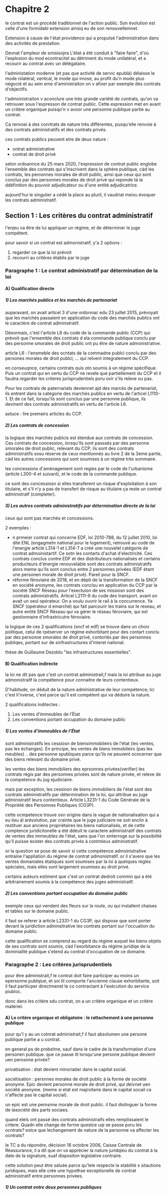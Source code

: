 # Chapitre 2 
le contrat est un procédé traditionnel de l'action public. Son évolution est celle d'une formidabl extension ainsiq eu de son renouvellemnet.

Extension à cause de l'état providence qui a propulsé l'administration dans des activités de prestation.

Devnat l'ampleur de smisisojns L'état a été conduit à "faire faire", d'où l'explosion du mod econtracitel au détriment du mode unilatéral, et a recourir au contrat avec un délégataire.

l'administation modenre (et pas que activité de servic epublà) délaisse le mode nilatéral, veritcal, le mode qui imose, au profit du'n mode plus négocié et au sein eme d'aministraiton on v afixer par exemple des contrats d'objectifs.

l'admoinistraiton v aconclure une très grande variété de contrats, qu'on va retrouver sous l'expresson de contrat public. Cette expression met en avant un critère organique puisqo'n v avoor une personne publique partie au contrat.

Ca renvoei à des conrtrats de nature très différentes, pusqu'elle renvoie à des contrats administratifs et des contrats privés. 

ces contrats publics peuvent etre de deux nature : 
- ontrat administrative
- contrat de droit privé 

selon ordoannce du 25 mars 2020, l'expression de contrat public englobe l'ensemble des contrats qui s'inscrivent dans la sphère publique, càd les contrats, les perosnnes morales de droit public, ainsi que ceux qui sont conclus par des personnes morales de droit privé qui reponde tà la ddéfinition du pouvoir adjudicateur ou d'une entité adjudicatrice. 

aujourd'hui le singulier a cédé la place au pluril, il vaudriat meixu évoquer les contrats administratif. 

## Section 1 : Les critères du contrat administratif

l'enjeu va être de lui appliquer un régime, et de déterminer le juge compétent.

pour savoir si un contrat est admonistratif, y'a 2 options :
1. regarder ce que la loi prévoit
2. recourri au critères établis par le juge 

### Paragraphe 1 : Le contrat administratif par détermination de la loi

#### A) Qualification directe

##### 1) Les marchés publics et les marchés de partenariat

auparavant, on avait articel 3 d'une ordonnac edu 23 juillet 2015, prévoyait que les marchés passaient en application du code des marchés publics ont le caractère de contrat administratif. 

Désormais, c'est l'article L6 du  code de la commande public (CCP) qui prévoit que l'ensemble des contrats d ela commande publique conclu par des personne smorales de droit public ont pu être de nature admonistrative. 

article L6 : l'ensmeble des ocntats de la commadne publci conclu par des persones morales de droit publci, ... qui relvent integralement du CCP.

en conseuqnce, certains contrats quis otn soumis à un régime spécifique. Puis un contrat qui en vertu du CCP ne revele que partiellement du CCP et il faudra regarder les criteres jurisprudentiels poru ovir s'ils releve ou pas.

Pour les contrats de paternariats deviennet ajd des marcés de partenariat, ils entrent dans la catégorie des marchés publics en vertu de l'articel L1110-1. Et de ce fait, lorsqu'ils sont conclus par une personne publique, ils devinent des contrats administratifs en vertu de l'article L6.

astuce : lire premeirs articles du CCP.

##### 2) Les contrats de concession

la logique des marchés publcis est étendue aux contrats de concession. Ces contrats de concession, lorsqu'ils sont passsés par des personne smorales de droit public, relevant du CCP, ils sont des contrats administratifs sosu réserve de ceux mentionnés au livre 2 de la 3eme partie, càd les autres concessions qui sont soumises à un régime très sommaire.

les concessions d'aménagement sont regies par le code de l'urbanisme (article L300-4 et suivant), et le code de la commande publique.

ce sont des concessiosn si elles transferent un risque d'exploitation à son titulaire, et s'il n'y a pas de transfert de risque au titulaire ça reste un contrat administratf (completer).

##### 3) Les autres contrats administratifs par détermination directe de la loi

ceux qui sont pas marchés et concessions. 

2 exemples :
- n prmeier contrat qui concerne EDF, loi 2010-788, du 12 juillet 2010, loi dite ENL (engagmetn national pour le logement), retrouvé au code de l'energie article L314-1 et L314-7 a créé une nouvelel catégorie de contrat admoinistartif. Ce sotn les contarts d'achat d'electricité. Ces contrats conclus contre EDF et des distributeurs nationalisés et certains producteurs d'énergie renouvelable sont des contrats administratifs alors meme qu'ils sont conclus entre 2 personnes privées (EDF étant une personen morale de droit privé). Pareil pour la SNCF.
- réforme féroviaire de 2018, et en dépti de la transformation de la SNCF en société anonyme, les contrats conclsu en application du CCP par la société SNCF Réseau pour l'exectuion de ses missiosn sont des contrats administratifs. Articel L2111-9 du code des transport. avant on avait un seul opérateur. On a voulu ouvrir le rail à la concurrence. Ya SNCF (opérateur d emarché) qui fait parcourir les trains sur le reseau, et autre entité SNCF Réseau qui va gérer le réseau féroviaire, qui est gestionnaire d'infrastricutre féroviaire. 

la logique de ces 2 qualifications (sncf et edf) se trouve dans un choix politique, celui de rpéserver un régime exhorbitant pour des contart conclu par des personne smorales de droit privé, contorlés par des personnes publiqes, portant sur de sinfrastructures d'interet naitonal.

thèse de Guillaume Dezoblu "les infrastructures essentielles". 

#### B) Qualification indirecte

la loi ne dit pas que c'est un contrat administrait,f mais la loi attribue au juge admonistraitf la compétence pour connaitre de leurs contentieux.

D'habitude, on déduit de la nature administrative de leur compétence; Ici c'est li'nverse, c'est parce qu'il est compétent qui va déduire la nature.

2 qualifications inditectes :
1. Les ventes d’immeubles de l’État
2. Les conventions portant occupation du domaine public

##### 1) Les ventes d’immeubles de l’État

sont administratifs les cessiosn de biensimmobileirs de l'état (les ventes, pas les échanges). En principe, les ventes de biens immobileirs (pas les meubles) .. des personne spubliques parce qu'ils ne peuvent ocncerner que des biens relevant du domaine privé. 

les ventes des biens immobiliers des eprsonnes privées(verifier) les contrats régis par des personnes privées sont de nature privée, et releve de la competence du jug ejudiciaire.

mais par exception, les cessiosn de biens immobiliers de l'état sont des contrats administratifs par détermination de la loi, qui attribue au juge administratif leurs contentieux. Article L3231-1 du Code Générale de la Propriété des Personnes Publiques (CG3P). 

cette ocmpetence trouve osn origine dans la vague de nationalisation qui a eu lieu àl arévolution, par crainte que le juge judiciaire ne soti enclin à restituer aux anciens propriétaires les biens nationalisés, et de cette comptence juridicitonelle a été ddéuit le caractere administratif des contrats de ventes des immeubles de l'état, sans que l'on sinterroge sur la possibilité qu'il puisse exister des contrats privés à contntieux administratif. 

or la question se pose de savoir si cette compétence admoinistrative entraine l'appliation du régime de contrat admonistratif. or il s'avere que les ventes domaniales étatiques sont soumises par la loi à quelques règles spéciales, mais elles sont largement soumises au droit privé.

certains auteurs estiment que c'est un contrat dedroit commin qui a été arbitrairement soumis à la compétence des juges administraitf.

##### 2) Les conventions portant occupation du domaine public

exemple ceux qui vendent des fleurs sur la route,  ou qui installent chaises et tables sur le domaine public.

il faut se referer à article L2331-1 du CG3P, qui dispose que sont porter devant la juridiction adminsitrative les contrats portant sur l'occuation du domaine public.

cette qualification se comprend au regard du régime auquel les biens objets de ses contrats sont soumis, càd l'exorbitance du régime juridiqe de la dominialité publique s'etend au contrat d'occupation de ce domaine.

### Paragraphe 2 : Les critères jurisprudentiels

pour être administrait,f le contrat doit faire participer au moins un epersonne publqiue, et soi til comporte l'ancienne clause exhorbitante, soit il faut partiicper directmenet le co contractant à l'exécution du service piubloc.

donc dans les critère sdu contrat, on a un critère organique et un critère matériel. 

#### A) Le critère organique et obligatoire : le rattachement à une personne publique

pour qu'l y au un cotnrat administrait,f il faut absolumen une persone publique partie a u contrat.

en general ps de probelme, sauf dans le cadre de la transformation d'une personen publique. que ce passe itl lorsqu'une persone publique devient uen perosnne privée? 

privatisation : état devient minoriatier dans le capital social. 


sociétisation : persnnes morales de droit public à la forme de société anonyme. Epic devient personne morale de droit privé, qui deivnet uen société anonyme. (meme si etat est majroitarie dans le capital socail ca n'affecte pas le capital social).

un epic est une perosnne morale de droit public.  il faut disitnguer la forme de lasociété des parts sociaes. 

quand elels ont passé des contrats administraifs elles remplissaient le critere. Quadn elle change de forme questce uqi se passe poru les ocntrats? estce que lechangement de nature de la personne va affecter les ocntrats? 

le TC a du répondre, décision 16 octobre 2006, Caisse Centrale de Réassurance, il a dit que on va apprécier la nature juridqieu du contrat à la date de la signature, suaf dispositon legislative contraire. 

cette solution peut être saluée parce qu'lele respecte la stabilité s sitautions juridiques, mais elle crée une hypothse exceptionelle de contrat administratif entre personnes privées.

##### 1) Un contrat entre deux personnes publiques